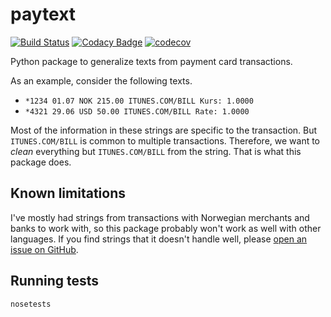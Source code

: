 # paytext

[![Build Status](https://travis-ci.org/yhoiseth/payment-card-text.svg?branch=master)](https://travis-ci.org/yhoiseth/payment-card-text)
[![Codacy Badge](https://api.codacy.com/project/badge/Grade/cef3ee7d86c4402993b484e4de7867a5)](https://app.codacy.com/app/yhoiseth/payment-card-text?utm_source=github.com&utm_medium=referral&utm_content=yhoiseth/payment-card-text&utm_campaign=badger)
[![codecov](https://codecov.io/gh/yhoiseth/payment-card-text/branch/master/graph/badge.svg)](https://codecov.io/gh/yhoiseth/payment-card-text)

Python package to generalize texts from payment card transactions.

As an example, consider the following texts.
 - `*1234 01.07 NOK 215.00 ITUNES.COM/BILL Kurs: 1.0000`
 - `*4321 29.06 USD 50.00 ITUNES.COM/BILL Rate: 1.0000`
 
Most of the information in these strings are specific to the transaction. But `ITUNES.COM/BILL` is common to multiple transactions. Therefore, we want to _clean_ everything but `ITUNES.COM/BILL` from the string. That is what this package does.

## Known limitations

I've mostly had strings from transactions with Norwegian merchants and banks to work with, so this package probably won't work as well with other languages. If you find strings that it doesn't handle well, please [open an issue on GitHub](https://github.com/yhoiseth/payment-card-text/issues/new).

## Running tests

`nosetests`
